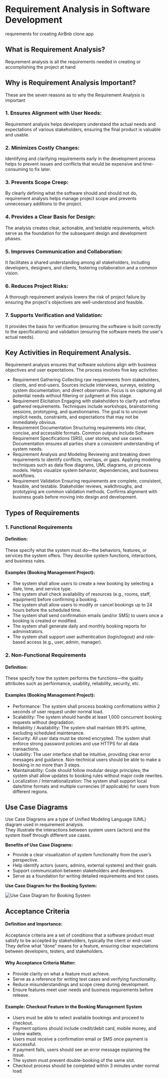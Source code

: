 # Requirement Analysis in Software Development
requrements for creating AirBnb clone app
## What is Requirement Analysis?
Requrement analysis is all the requirements needed in creating or accomplishing the project at hand
## Why is Requirement Analysis Important?
These are the seven reasons as to why the Requirement Analysis is important
### 1. Ensures Alignment with User Needs:
Requirement analysis helps developers understand the actual needs and expectations of various stakeholders, ensuring the final product is valuable and usable. 
### 2. Minimizes Costly Changes:
Identifying and clarifying requirements early in the development process helps to prevent issues and conflicts that would be expensive and time-consuming to fix later. 
### 3. Prevents Scope Creep:
By clearly defining what the software should and should not do, requirement analysis helps manage project scope and prevents unnecessary additions to the project. 
### 4. Provides a Clear Basis for Design:
The analysis creates clear, actionable, and testable requirements, which serve as the foundation for the subsequent design and development phases. 
### 5. Improves Communication and Collaboration:
It facilitates a shared understanding among all stakeholders, including developers, designers, and clients, fostering collaboration and a common vision. 
### 6. Reduces Project Risks:
A thorough requirement analysis lowers the risk of project failure by ensuring the project's objectives are well-understood and feasible. 
### 7. Supports Verification and Validation:
It provides the basis for verification (ensuring the software is built correctly to the specifications) and validation (ensuring the software meets the user's actual needs). 
## Key Activities in Requirement Analysis.
Requirement analysis ensures that software solutions align with business objectives and user expectations. The process involves five key activities:
- Requirement Gathering
Collecting raw requirements from stakeholders, clients, and end-users.
Sources include interviews, surveys, existing system documentation, and direct observation.
Focus is on capturing all potential needs without filtering or judgment at this stage.
- Requirement Elicitation
Engaging with stakeholders to clarify and refine gathered requirements.
Techniques include workshops, brainstorming sessions, prototyping, and questionnaires.
The goal is to uncover implicit needs, constraints, and expectations that may not be immediately obvious.
- Requirement Documentation
Structuring requirements into clear, concise, and accessible formats.
Common outputs include Software Requirement Specifications (SRS), user stories, and use cases.
Documentation ensures all parties share a consistent understanding of system needs.
- Requirement Analysis and Modeling
Reviewing and breaking down requirements to identify conflicts, overlaps, or gaps.
Applying modeling techniques such as data flow diagrams, UML diagrams, or process models.
Helps visualize system behavior, dependencies, and business workflows.
- Requirement Validation
Ensuring requirements are complete, consistent, feasible, and testable.
Stakeholder reviews, walkthroughs, and prototyping are common validation methods.
Confirms alignment with business goals before moving into design and development.
## Types of Requirements
### 1. Functional Requirements
#### Definition:
These specify what the system must do—the behaviors, features, or services the system offers. They describe system functions, interactions, and business rules.
#### Examples (Booking Management Project):
- The system shall allow users to create a new booking by selecting a date, time, and service type.
- The system shall check availability of resources (e.g., rooms, staff, equipment) before confirming a booking.
- The system shall allow users to modify or cancel bookings up to 24 hours before the scheduled time.
- The system shall send confirmation emails (and/or SMS) to users once a booking is created or modified.
- The system shall generate daily and monthly booking reports for administrators.
- The system shall support user authentication (login/logout) and role-based access (e.g., user, admin, manager).
### 2. Non-Functional Requirements
#### Definition:
These specify how the system performs the functions—the quality attributes such as performance, usability, reliability, security, etc.
#### Examples (Booking Management Project):
- Performance: The system shall process booking confirmations within 2 seconds of user request under normal load.
- Scalability: The system should handle at least 1,000 concurrent booking requests without degradation.
- Reliability / Availability: The system shall maintain 99.9% uptime, excluding scheduled maintenance.
- Security: All user data must be stored encrypted. The system shall enforce strong password policies and use HTTPS for all data transactions.
- Usability: The user interface shall be intuitive, providing clear error messages and guidance. Non-technical users should be able to make a booking in no more than 3 steps.
- Maintainability: Code should follow modular design principles; the system shall allow updates to booking rules without major code rewrites.
- Localization / Internationalization: The system shall support local date/time formats and multiple currencies (if applicable) for users from different regions.
## Use Case Diagrams
Use Case Diagrams are a type of Unified Modeling Language (UML) diagram used in requirement analysis.  
They illustrate the interactions between system users (actors) and the system itself through different use cases.  

**Benefits of Use Case Diagrams:**
- Provide a clear visualization of system functionality from the user’s perspective.  
- Help identify actors (users, admins, external systems) and their goals.  
- Support communication between stakeholders and developers.  
- Serve as a foundation for writing detailed requirements and test cases.

**Use Case Diagram for the Booking System:**

![Use Case Diagram for Booking System](images/alx-booking-uc.png)

## Acceptance Criteria

#### Definition and Importance:
Acceptance criteria are a set of conditions that a software product must satisfy to be accepted by stakeholders, typically the client or end-user. They define what “done” means for a feature, ensuring clear expectations between developers, testers, and stakeholders.

#### Why Acceptance Criteria Matter:
- Provide clarity on what a feature must achieve.
- Serve as a reference for writing test cases and verifying functionality.
- Reduce misunderstandings and scope creep during development.
- Ensure features meet user needs and business requirements before release.
#### Example: Checkout Feature in the Booking Management System
- Users must be able to select available bookings and proceed to checkout.
- Payment options should include credit/debit card, mobile money, and online wallets.
- Users must receive a confirmation email or SMS once payment is successful.
- If payment fails, users should see an error message explaining the issue.
- The system must prevent double-booking of the same slot.
- Checkout process should be completed within 3 minutes under normal load.
